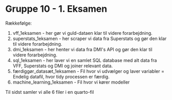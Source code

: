 # Gruppe 10 - 1. Eksamen

Rækkefølge:
1. vff_1eksamen - her gør vi guld-dataen klar til videre forarbejdning.
2. superstats_1eksamen - her scraper vi data fra Superstats og gør den klar til videre forarbejdning.
3. dmi_1eksamen - her henter vi data fra DMI's API og gør den klar til videre forarbejdning.
4. sql_1eksamen - her laver vi en samlet SQL database med alt data fra VFF, Superstats og DMI og joiner relevant data.
5. færdiggør_datasæt_1eksamen - Fil hvor vi udvælger og laver variabler = Endelig datafil, hvor tidy processen er færdig.
6. machine_learning_1eksamen - Fil hvor vi kører modeller

Til sidst samler vi alle 6 filer i en quarto-fil

